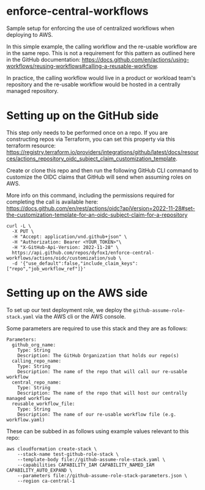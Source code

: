 # enforce-central-workflows
Sample setup for enforcing the use of centralized workflows when deploying to AWS.

In this simple example, the calling workflow and the re-usable workflow are in the same repo.  This is not a requirement for this pattern as outlined here in the GitHub documentation: https://docs.github.com/en/actions/using-workflows/reusing-workflows#calling-a-reusable-workflow.

In practice, the calling workflow would live in a product or workload team's repository and the re-usable workflow would be hosted in a centrally managed repository.

# Setting up on the GitHub side

This step only needs to be performed once on a repo.  If you are constructing repos via Terraform, you can set this property via this terraform resource: https://registry.terraform.io/providers/integrations/github/latest/docs/resources/actions_repository_oidc_subject_claim_customization_template.

Create or clone this repo and then run the following GitHub CLI command to customize the OIDC claims that GitHub will send when assuming roles on AWS.

More info on this command, including the permissions required for completing the call is available here: https://docs.github.com/en/rest/actions/oidc?apiVersion=2022-11-28#set-the-customization-template-for-an-oidc-subject-claim-for-a-repository
```
curl -L \
  -X PUT \
  -H "Accept: application/vnd.github+json" \
  -H "Authorization: Bearer <YOUR_TOKEN>"\
  -H "X-GitHub-Api-Version: 2022-11-28" \
  https://api.github.com/repos/dyfox1/enforce-central-workflows/actions/oidc/customization/sub \
  -d '{"use_default":false,"include_claim_keys":["repo","job_workflow_ref"]}'
```

# Setting up on the AWS side

To set up our test deployment role, we deploy the `github-assume-role-stack.yaml` via the AWS cli or the AWS console.

Some parameters are required to use this stack and they are as follows:

```
Parameters:
  github_org_name:
    Type: String
    Description: The GitHub Organization that holds our repo(s)
  calling_repo_name:
    Type: String
    Description: The name of the repo that will call our re-usable workflow
  central_repo_name:
    Type: String
    Description: The name of the repo that will host our centrally managed workflow
  reusable_workflow_file:
    Type: String
    Description: The name of our re-usable workflow file (e.g. workflow.yaml)
```

These can be subbed in as follows using example values relevant to this repo:

```
aws cloudformation create-stack \
    --stack-name test-github-role-stack \
    --template-body file://github-assume-role-stack.yaml \
    --capabilities CAPABILITY_IAM CAPABILITY_NAMED_IAM CAPABILITY_AUTO_EXPAND \
    --parameters file://github-assume-role-stack-parameters.json \
    --region ca-central-1
```